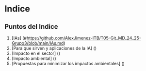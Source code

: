 # Indice
## Puntos del Indice
1. [IAs] (#https://github.com/AlexJimenez-ITB/T05-Git_MD_24_25-Grupo3/blob/main/IAs.md) 
2. [Para que sirven y aplicaciones de la IA] ()
3. [Impacto en el sector] ()
4. [Impacto ambiental] ()
5. [Propuestas para minimizar los impactos ambientales] ()
